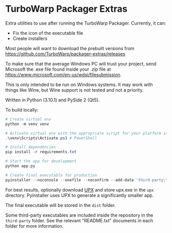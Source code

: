 # TurboWarp Packager Extras

Extra utilities to use after running the TurboWarp Packager. Currently, it can:

 - Fix the icon of the executable file
 - Create installers

Most people will want to download the prebuilt versions from https://github.com/TurboWarp/packager-extras/releases

To make sure that the average Windows PC will trust your project, send Microsoft the .exe file found inside your .zip file at https://www.microsoft.com/en-us/wdsi/filesubmission.

This is only intended to be run on Windows systems. It may work with things like Wine, but Wine support is not tested and not a priority.

Written in Python (3.10.1) and PySide 2 (Qt5).

To build locally:

```powershell
# Create virtual env
python -m venv venv

# Activate virtual env with the appropriate script for your platform in venv/Scripts, eg.
.\venv\Scripts\Activate.ps1 # PowerShell

# Install dependencies
pip install -r requirements.txt

# Start the app for development
python app.py

# Create final executable for production
pyinstaller --noconsole --onefile --noconfirm --add-data 'third-party;third-party' --add-data 'icon.png;.' --splash splash.png --name "turbowarp-packager-extras" --icon icon.ico --upx-dir upx app.py
```

For best results, optionally download [UPX](https://github.com/upx/upx/releases) and store upx.exe in the `upx` directory. Pyinstaller uses UPX to generate a significantly smaller app.

The final executable will be stored in the `dist` folder.

Some third-party executables are included inside the repository in the `third-party` folder. See the relevant "README.txt" documents in each folder for more information.
